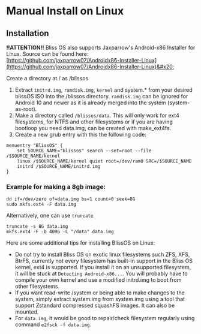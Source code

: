 # Manual Install on Linux

## Installation

**!!ATTENTION!!** Bliss OS also supports Jaxparrow's Android-x86 Installer for Linux. Source can be found here: [https://github.com/jaxparrow07/Androidx86-Installer-Linux](https://github.com/jaxparrow07/Androidx86-Installer-Linux)&#x20;

Create a directory at / as /blissos

1. Extract `initrd.img`, `ramdisk.img`, `kernel` and system.\* from your desired blissOS ISO into the /blissos directory. `ramdisk.img` can be ignored for Android 10 and newer as it is already merged into the system (system-as-root).
2. Make a directory called `/blissos/data`. This will only work for ext4 filesystems, for NTFS and other filesystems or if you are having bootloop you need data.img, can be created with make\_ext4fs. 
3. Create a new grub entry with this the following code:&#x20;

```
menuentry "BlissOS" { 
    set SOURCE_NAME="blissos" search --set=root --file /$SOURCE_NAME/kernel 
    linux /$SOURCE_NAME/kernel quiet root=/dev/ram0 SRC=/$SOURCE_NAME  
    initrd /$SOURCE_NAME/initrd.img
}
```

### **Example for making a 8gb image:**&#x20;

```
dd if=/dev/zero of=data.img bs=1 count=0 seek=8G
sudo mkfs.ext4 -F data.img
```
Alternatively, one can use `truncate`
```
truncate -s 8G data.img
mkfs.ext4 -F -b 4096 -L "/data" data.img
```

Here are some additional tips for installing BlissOS on Linux:
- Do not try to install Bliss OS on exotic linux filesystems such ZFS, XFS, BtrFS, currently not every filesystem has built-in support in the Bliss OS kernel, ext4 is supported. If you install it on an unsupported filesystem, it will be stuck at `Detecting Android-x86...`. You will probably have to compile your own kernel and use a modified initrd.img to boot from other filesystems.
- If you want read-write /system or being able to make changes to the system, simply extract system.img from system.img using a tool that support Zstandard compressed squashFS images. It can also be mounted.
- For `data.img`, it would be good to repair/check filesystem regularly using command `e2fsck -f data.img`. 

